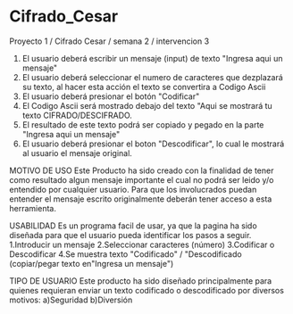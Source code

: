 # Cifrado_Cesar
Proyecto 1 / Cifrado Cesar / semana 2 / intervencion 3


1. El usuario deberá escribir un  mensaje (input) de texto "Ingresa aqui un mensaje" 
2. El usuario deberá seleccionar el numero de caracteres que dezplazará su texto, al hacer esta acción el texto se convertira a Codigo Ascii
3. El usuario deberá presionar el botón "Codificar"
3. El Codigo Ascii será mostrado debajo del texto "Aqui se mostrará tu texto CIFRADO/DESCIFRADO.
4. El resultado de este texto podrá ser copiado y pegado en la parte "Ingresa aqui un mensaje"
5. El usuario deberá presionar el boton "Descodificar", lo cual le mostrará al usuario el mensaje original.

MOTIVO DE USO
Este Producto ha sido creado con la finalidad de tener como resultado algun mensaje importante el cual no podrá ser leido y/o entendido por cualquier usuario. Para que los involucrados puedan entender el mensaje escrito originalmente deberán tener acceso a esta herramienta.

USABILIDAD
Es un programa facil de usar, ya que la pagina ha sido diseñada para que el usuario pueda identificar los pasos a seguir.
1.Introducir un mensaje
2.Seleccionar caracteres (número)
3.Codificar o Descodificar
4.Se muestra texto "Codificado" / "Descodificado (copiar/pegar texto en"Ingresa un mensaje")


TIPO DE USUARIO
Este producto ha sido diseñado principalmente para quienes requieran enviar un texto codificado o descodificado por diversos motivos:
a)Seguridad
b)Diversión
